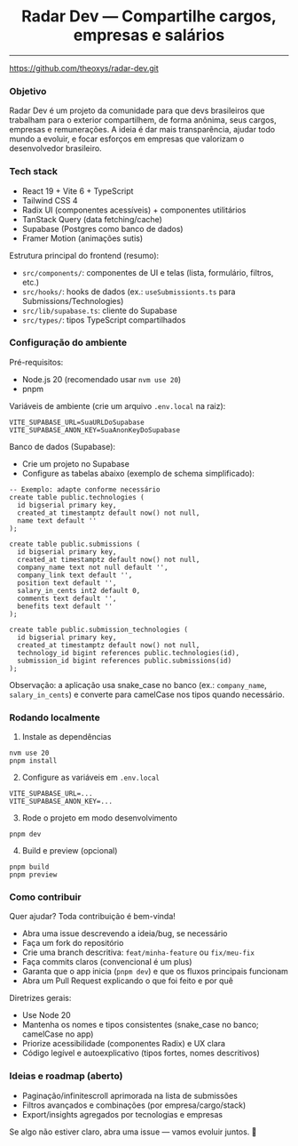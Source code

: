 <h1 align="center">Radar Dev — Compartilhe cargos, empresas e salários</h1>

----

https://github.com/theoxys/radar-dev.git

### Objetivo

Radar Dev é um projeto da comunidade para que devs brasileiros que trabalham para o exterior compartilhem, de forma anônima, seus cargos, empresas e remunerações. A ideia é dar mais transparência, ajudar todo mundo a evoluir, e focar esforços em empresas que valorizam o desenvolvedor brasileiro.

### Tech stack

- React 19 + Vite 6 + TypeScript
- Tailwind CSS 4
- Radix UI (componentes acessíveis) + componentes utilitários
- TanStack Query (data fetching/cache)
- Supabase (Postgres como banco de dados)
- Framer Motion (animações sutis)

Estrutura principal do frontend (resumo):
- `src/components/`: componentes de UI e telas (lista, formulário, filtros, etc.)
- `src/hooks/`: hooks de dados (ex.: `useSubmissionts.ts` para Submissions/Technologies)
- `src/lib/supabase.ts`: cliente do Supabase
- `src/types/`: tipos TypeScript compartilhados

### Configuração do ambiente

Pré-requisitos:
- Node.js 20 (recomendado usar `nvm use 20`)
- pnpm

Variáveis de ambiente (crie um arquivo `.env.local` na raiz):

```
VITE_SUPABASE_URL=SuaURLDoSupabase
VITE_SUPABASE_ANON_KEY=SuaAnonKeyDoSupabase
```

Banco de dados (Supabase):
- Crie um projeto no Supabase
- Configure as tabelas abaixo (exemplo de schema simplificado):

```
-- Exemplo: adapte conforme necessário
create table public.technologies (
  id bigserial primary key,
  created_at timestamptz default now() not null,
  name text default ''
);

create table public.submissions (
  id bigserial primary key,
  created_at timestamptz default now() not null,
  company_name text not null default '',
  company_link text default '',
  position text default '',
  salary_in_cents int2 default 0,
  comments text default '',
  benefits text default ''
);

create table public.submission_technologies (
  id bigserial primary key,
  created_at timestamptz default now() not null,
  technology_id bigint references public.technologies(id),
  submission_id bigint references public.submissions(id)
);
```

Observação: a aplicação usa snake_case no banco (ex.: `company_name`, `salary_in_cents`) e converte para camelCase nos tipos quando necessário.

### Rodando localmente

1) Instale as dependências
```
nvm use 20
pnpm install
```

2) Configure as variáveis em `.env.local`
```
VITE_SUPABASE_URL=...
VITE_SUPABASE_ANON_KEY=...
```

3) Rode o projeto em modo desenvolvimento
```
pnpm dev
```

4) Build e preview (opcional)
```
pnpm build
pnpm preview
```

### Como contribuir

Quer ajudar? Toda contribuição é bem-vinda!

- Abra uma issue descrevendo a ideia/bug, se necessário
- Faça um fork do repositório
- Crie uma branch descritiva: `feat/minha-feature` ou `fix/meu-fix`
- Faça commits claros (convencional é um plus)
- Garanta que o app inicia (`pnpm dev`) e que os fluxos principais funcionam
- Abra um Pull Request explicando o que foi feito e por quê

Diretrizes gerais:
- Use Node 20
- Mantenha os nomes e tipos consistentes (snake_case no banco; camelCase no app)
- Priorize acessibilidade (componentes Radix) e UX clara
- Código legível e autoexplicativo (tipos fortes, nomes descritivos)

### Ideias e roadmap (aberto)

- Paginação/infinitescroll aprimorada na lista de submissões
- Filtros avançados e combinações (por empresa/cargo/stack)
- Export/insights agregados por tecnologias e empresas

Se algo não estiver claro, abra uma issue — vamos evoluir juntos. 💚


